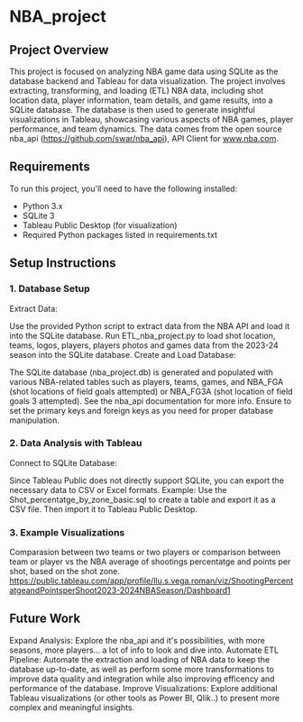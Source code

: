 # NBA_project

## Project Overview
This project is focused on analyzing NBA game data using SQLite as the database backend and Tableau for data visualization. The project involves extracting, transforming, and loading (ETL) NBA data, including shot location data, player information, team details, and game results, into a SQLite database. The database is then used to generate insightful visualizations in Tableau, showcasing various aspects of NBA games, player performance, and team dynamics.
The data comes from the open source nba_api (https://github.com/swar/nba_api), API Client for www.nba.com.

## Requirements
To run this project, you'll need to have the following installed:

- Python 3.x
- SQLite 3
- Tableau Public Desktop (for visualization)
- Required Python packages listed in requirements.txt

## Setup Instructions
### 1. Database Setup
Extract Data:

Use the provided Python script to extract data from the NBA API and load it into the SQLite database.
Run ETL_nba_project.py to load shot location, teams, logos, players, players photos and games data from the 2023-24 season into the SQLite database.
Create and Load Database:

The SQLite database (nba_project.db) is generated and populated with various NBA-related tables such as players, teams, games, and NBA_FGA (shot locations of field goals attempted) or NBA_FG3A (shot location of field goals 3 attempted). See the nba_api documentation for more info.
Ensure to set the primary keys and foreign keys as you need for proper database manipulation.

### 2. Data Analysis with Tableau
Connect to SQLite Database:

Since Tableau Public does not directly support SQLite, you can export the necessary data to CSV or Excel formats.
Example: Use the Shot_percentatge_by_zone_basic.sql to create a table and export it as a CSV file.
Then import it to Tableau Public Desktop.

### 3. Example Visualizations
Comparasion between two teams or two players or comparison between team or player vs the NBA average of shootings percentatge and points per shot, based on the shot zone.
https://public.tableau.com/app/profile/llu.s.vega.roman/viz/ShootingPercentatgeandPointsperShoot2023-2024NBASeason/Dashboard1

## Future Work
Expand Analysis: 
Explore the nba_api and it's possibilities, with more seasons, more players... a lot of info to look and dive into.
Automate ETL Pipeline: 
Automate the extraction and loading of NBA data to keep the database up-to-date, as well as perform some more transformations to improve data quality and integration while also improving efficency and performance of the database.
Improve Visualizations: 
Explore additional Tableau visualizations (or other tools as Power BI, Qlik..) to present more complex and meaningful insights.
